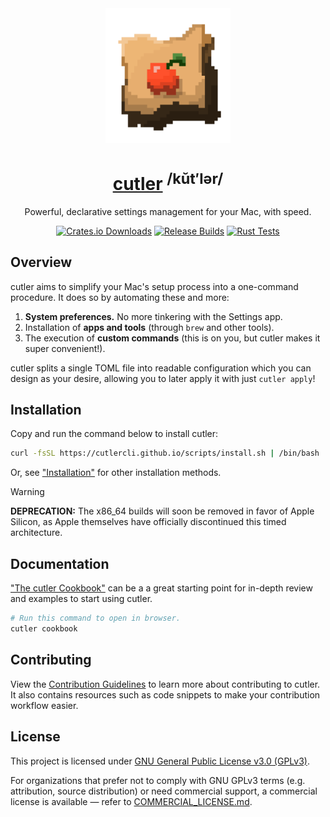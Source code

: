 <!-- SPDX-License-Identifier: Apache-2.0 -->

<div align="center">

<img src="assets/logo.png" width="200px">

# <a href="https://cutlercli.github.io/">cutler</a> <sup>/kŭt′lər/</sup>

Powerful, declarative settings management for your Mac, with speed.

[![Crates.io Downloads](https://img.shields.io/crates/d/cutler?style=social&logo=Rust)](https://crates.io/crates/cutler)
[![Release Builds](https://github.com/cutlerCLI/cutler/actions/workflows/release.yml/badge.svg)](https://github.com/cutlerCLI/cutler/actions/workflows/release.yml)
[![Rust Tests](https://github.com/cutlerCLI/cutler/actions/workflows/tests.yml/badge.svg)](https://github.com/cutlerCLI/cutler/actions/workflows/tests.yml)

</div>

## Overview

cutler aims to simplify your Mac's setup process into a one-command procedure. It does so by automating these and more:

1. **System preferences.** No more tinkering with the Settings app.
2. Installation of **apps and tools** (through `brew` and other tools).
3. The execution of **custom commands** (this is on you, but cutler makes it super convenient!).

cutler splits a single TOML file into readable configuration which you can design as your desire, allowing you to
later apply it with just `cutler apply`!

## Installation

Copy and run the command below to install cutler:

```bash
curl -fsSL https://cutlercli.github.io/scripts/install.sh | /bin/bash
```

Or, see ["Installation"](https://cutlercli.github.io/cookbook/installation/installation-methods.html) for other installation methods.

> [!WARNING]
> **DEPRECATION:** The x86_64 builds will soon be removed in favor of Apple Silicon, as Apple themselves have officially discontinued this timed architecture.

## Documentation

["The cutler Cookbook"](https://cutlercli.github.io/cookbook) can be a a great starting point for in-depth review and examples to start using cutler.

```bash
# Run this command to open in browser.
cutler cookbook
```

## Contributing

View the [Contribution Guidelines](https://cutlercli.github.io/cookbook/guidelines/contributing.html) to learn more about contributing to cutler. It also contains resources such as code snippets to make your contribution workflow easier.

## License

This project is licensed under [GNU General Public License v3.0 (GPLv3)](https://github.com/cutlerCLI/cutler/blob/master/LICENSE.md).

For organizations that prefer not to comply with GNU GPLv3 terms
(e.g. attribution, source distribution) or need commercial support,
a commercial license is available — refer to [COMMERCIAL_LICENSE.md](https://github.com/cutlerCLI/cutler/blob/master/COMMERCIAL_LICENSE.md).
